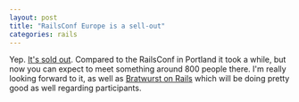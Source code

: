 ```yaml
---
layout: post
title: "RailsConf Europe is a sell-out"
categories: rails
---
```

Yep. [It's sold out](http://www.railsconfeurope.com). Compared to the RailsConf in Portland it took a while, but now you can expect to meet something around 800 people there. I'm really looking forward to it, as well as [Bratwurst on Rails](http://www.bratwurst-on-rails.com) which will be doing pretty good as well regarding participants.
